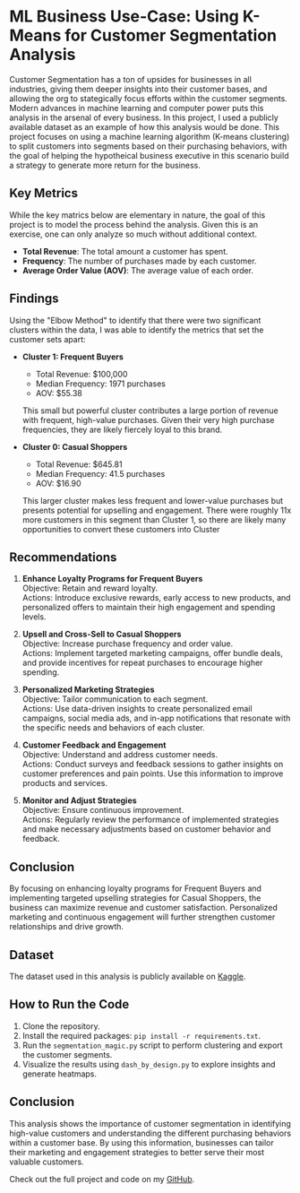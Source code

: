 # ML Business Use-Case: Using K-Means for Customer Segmentation Analysis

Customer Segmentation has a ton of upsides for businesses in all industries, giving them deeper insights into their customer bases, and allowing the org to stategically focus efforts within the customer segments.  Modern advances in machine learning and computer power puts this analysis in the arsenal of every business.  In this project, I used a publicly available dataset as an example of how this analysis would be done.  This project focuses on using a machine learning algorithm (K-means clustering) to split customers into segments based on their purchasing behaviors, with the goal of helping the hypotheical business executive in this scenario build a strategy to generate more return for the business.  

## Key Metrics

While the key matrics below are elementary in nature, the goal of this project is to model the process behind the analysis.  Given this is an exercise, one can only analyze so much without additional context.

- **Total Revenue**: The total amount a customer has spent.
- **Frequency**: The number of purchases made by each customer.
- **Average Order Value (AOV)**: The average value of each order.

## Findings

Using the "Elbow Method" to identify that there were two significant clusters within the data, I was able to identify the metrics that set the customer sets apart:

- **Cluster 1: Frequent Buyers**
  - Total Revenue: $100,000
  - Median Frequency: 1971 purchases
  - AOV: $55.38
  
  This small but powerful cluster contributes a large portion of revenue with frequent, high-value purchases.  Given their very high purchase frequencies, they are likely fiercely loyal to this brand.

- **Cluster 0: Casual Shoppers**
  - Total Revenue: $645.81
  - Median Frequency: 41.5 purchases
  - AOV: $16.90
  
  This larger cluster makes less frequent and lower-value purchases but presents potential for upselling and engagement.  There were roughly 11x more customers in this segment than Cluster 1, so there are likely many opportunities to convert these customers into Cluster

## Recommendations

1) **Enhance Loyalty Programs for Frequent Buyers**\
Objective: Retain and reward loyalty.\
Actions: Introduce exclusive rewards, early access to new products, and personalized offers to maintain their high engagement and spending levels.

2) **Upsell and Cross-Sell to Casual Shoppers**\
Objective: Increase purchase frequency and order value.\
Actions: Implement targeted marketing campaigns, offer bundle deals, and provide incentives for repeat purchases to encourage higher spending.

3) **Personalized Marketing Strategies**\
Objective: Tailor communication to each segment.\
Actions: Use data-driven insights to create personalized email campaigns, social media ads, and in-app notifications that resonate with the specific needs and behaviors of each cluster.

4) **Customer Feedback and Engagement**\
Objective: Understand and address customer needs.\
Actions: Conduct surveys and feedback sessions to gather insights on customer preferences and pain points. Use this information to improve products and services.

5) **Monitor and Adjust Strategies**\
Objective: Ensure continuous improvement.\
Actions: Regularly review the performance of implemented strategies and make necessary adjustments based on customer behavior and feedback.

## Conclusion
By focusing on enhancing loyalty programs for Frequent Buyers and implementing targeted upselling strategies for Casual Shoppers, the business can maximize revenue and customer satisfaction. Personalized marketing and continuous engagement will further strengthen customer relationships and drive growth.

## Dataset

The dataset used in this analysis is publicly available on [Kaggle](https://www.kaggle.com/datasets/carrie1/ecommerce-data).

## How to Run the Code

1. Clone the repository.
2. Install the required packages: `pip install -r requirements.txt`.
3. Run the `segmentation_magic.py` script to perform clustering and export the customer segments.
4. Visualize the results using `dash_by_design.py` to explore insights and generate heatmaps.

## Conclusion

This analysis shows the importance of customer segmentation in identifying high-value customers and understanding the different purchasing behaviors within a customer base. By using this information, businesses can tailor their marketing and engagement strategies to better serve their most valuable customers.

Check out the full project and code on my [GitHub](https://github.com/Gmuman7).


